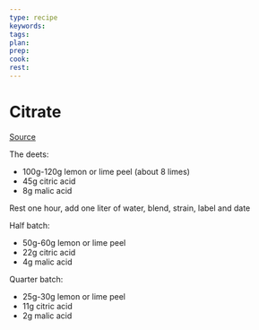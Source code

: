 ```yaml
---
type: recipe
keywords:
tags:
plan:
prep:
cook:
rest:
---
```


# Citrate

[Source](https://www.youtube.com/watch?v=82DbmMgLUBE&t=231s)

The deets:
- 100g-120g lemon or lime peel (about 8 limes)
- 45g citric acid
- 8g malic acid

Rest one hour, add one liter of water, blend, strain, label and date

Half batch:
- 50g-60g lemon or lime peel
- 22g citric acid
- 4g malic acid

Quarter batch:
- 25g-30g lemon or lime peel
- 11g citric acid
- 2g malic acid